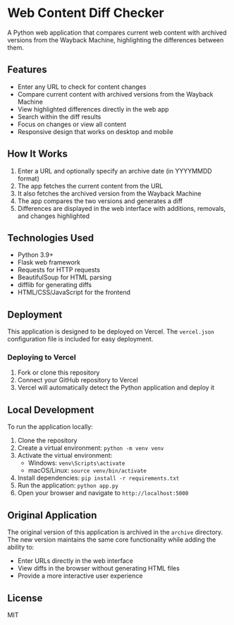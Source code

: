 # Web Content Diff Checker

A Python web application that compares current web content with archived versions from the Wayback Machine, highlighting the differences between them.

## Features

- Enter any URL to check for content changes
- Compare current content with archived versions from the Wayback Machine
- View highlighted differences directly in the web app
- Search within the diff results
- Focus on changes or view all content
- Responsive design that works on desktop and mobile

## How It Works

1. Enter a URL and optionally specify an archive date (in YYYYMMDD format)
2. The app fetches the current content from the URL
3. It also fetches the archived version from the Wayback Machine
4. The app compares the two versions and generates a diff
5. Differences are displayed in the web interface with additions, removals, and changes highlighted

## Technologies Used

- Python 3.9+
- Flask web framework
- Requests for HTTP requests
- BeautifulSoup for HTML parsing
- difflib for generating diffs
- HTML/CSS/JavaScript for the frontend

## Deployment

This application is designed to be deployed on Vercel. The `vercel.json` configuration file is included for easy deployment.

### Deploying to Vercel

1. Fork or clone this repository
2. Connect your GitHub repository to Vercel
3. Vercel will automatically detect the Python application and deploy it

## Local Development

To run the application locally:

1. Clone the repository
2. Create a virtual environment: `python -m venv venv`
3. Activate the virtual environment:
   - Windows: `venv\Scripts\activate`
   - macOS/Linux: `source venv/bin/activate`
4. Install dependencies: `pip install -r requirements.txt`
5. Run the application: `python app.py`
6. Open your browser and navigate to `http://localhost:5000`

## Original Application

The original version of this application is archived in the `archive` directory. The new version maintains the same core functionality while adding the ability to:

- Enter URLs directly in the web interface
- View diffs in the browser without generating HTML files
- Provide a more interactive user experience

## License

MIT 